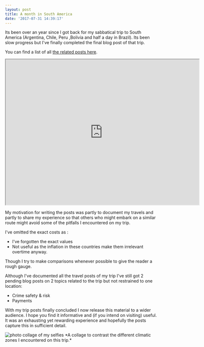```yaml
---
layout: post
title: A month in South America
date: '2017-07-31 14:39:17'
---
```


Its been over an year since I got back for my sabbatical trip to South America (Argentina, Chile, Peru ,Bolivia and half a day in Brazil). Its been slow progress but I've finally completed the final blog post of that trip.

You can find a list of all [the related posts here](/tag/south-america).

<iframe src="https://www.google.com/maps/d/embed?mid=1gQOq61bu6c93gbf6nmNyzyQKtZ4" width="640" height="480"></iframe>

My motivation for writing the posts was partly to document my travels and partly to share my experience so that others who might embark on a similar route might avoid some of the pitfalls I encountered on my trip.

I've omitted the exact costs as :

* I've forgotten the exact values
* Not useful as the inflation in these countries make them irrelevant overtime anyway.

Though I try to make comparisons whenever possible to give the reader a rough gauge.

Although I've documented all the travel posts of my trip I've still got 2 pending blog posts on 2 topics related to the trip but not restrained to one location:

* Crime safety & risk
* Payments

With my trip posts finally concluded I now release this material to a wider audience. I hope you find it informative and (if you intend on visiting) useful. It was an exhausting yet rewarding  experience and hopefully the posts capture this in sufficient detail.

<img src="https://lh3.googleusercontent.com/HeZ4krJb6TTdOrbnvkX0LLD87zDzOOuGmIzTf7_Ee1LJJsaD-x_e_RT5HFzE6Q9srXfvbL4Vw-GOwOUK3y-0wlsJXskHYBnhr-0wdvmx8TGsWIpWouu_0D3c9sH1zFW1UYAEHocqQyA6cSJmZDIO4g83JEejU7nugvOMSz5oTf8CQReciZ_B5vi92pt2jj1O4ar_xxTsBna2PLuliXQa_GdbhoegyewNeBOITGHilGK44qZXNLLnfDbKkE5npl3Pw5_OwF_aDXjvu5wveXJGcxCKJSyy3PghrqOWb6J5tOgZRHZPAouEK5sOPaj6crE4h4vIUmkprfsF6hnAwdrX5QtnyXKnETFEiwrltnOLvpmWtDwwH7C8UtWJoMShKGbWpGlBtQKmxwBuYS_tn9ZJOctnJU2RParbbShrvt211m7p7zYhJSWxXodczImIHnBuS_5rA2S5wxOOEt7mpugACG_Vmp2KMw4JD2mlbTXJR-Keran3hFaFgcz_SHfJp251u4hCq7Il0v4pfMnJAIWXNdCwXzF_SMtgaApuBGpSrDRtv3gWj9lWNKh7_eDut3EPok_7LZuQHIGhC0g7aOKyWWy5K8w_290RCuhwGqkud54bW6k=s974-no" alt="photo collage of my selfies"/>
*A collage to contrast the different climatic zones I encountered on this trip.*
